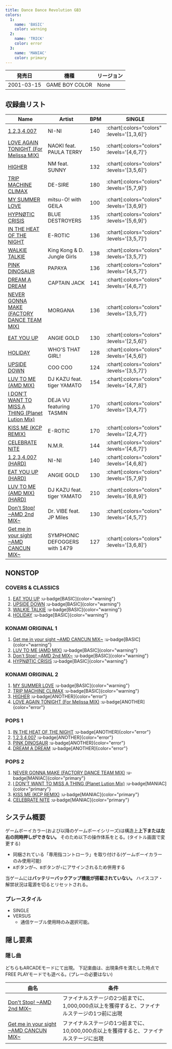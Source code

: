 ```yaml
---
title: Dance Dance Revolution GB3
colors:
  1:
    name: 'BASIC'
    color: warning
  2:
    name: 'TRICK'
    color: error
  3:
    name: 'MANIAC'
    color: primary
---
```


|発売日|機種|リージョン|
|------|----|---------|
|2001-03-15|GAME BOY COLOR|None|

## 収録曲リスト

|Name|Artist|BPM|SINGLE|
|----|------|---|------|
|[1,2,3,4,007](/playstation-jp/4th/1-2-3-4-007)|NI-NI|140| :chart{:colors="colors" :levels='[1,3,6]'} |
|[LOVE AGAIN TONIGHT (For Melissa MIX)](/playstation-jp/4th/love-again-tonight)|NAOKI feat. PAULA TERRY|150| :chart{:colors="colors" :levels='[4,6,7]'} |
|[HIGHER](/playstation-jp/4th/higher)|NM feat. SUNNY|132| :chart{:colors="colors" :levels='[3,5,6]'} |
|[TRIP MACHINE CLIMAX](/playstation-jp/4th/trip-machine-climax)|DE-SIRE|180| :chart{:colors="colors" :levels='[5,7,9]'} |
|[MY SUMMER LOVE](/playstation-jp/4th/my-summer-love)|mitsu-O! with GEILA|100| :chart{:colors="colors" :levels='[3,6,9]'} |
|[HYPNØTIC CRISIS](/playstation-jp/4th/hypnotic-crisis)|BLUE DESTROYERS|135| :chart{:colors="colors" :levels='[5,6,9]'} |
|[IN THE HEAT OF THE NIGHT](/playstation-jp/4th/in-the-heat-of-the-night)|E-ROTIC|136| :chart{:colors="colors" :levels='[3,5,7]'} |
|[WALKIE TALKIE](/playstation-jp/4th/walkie-talkie)|King Kong & D. Jungle Girls|138| :chart{:colors="colors" :levels='[3,5,7]'} |
|[PINK DINOSAUR](/playstation-jp/4th/pink-dinosaur)|PAPAYA|136| :chart{:colors="colors" :levels='[4,5,7]'} |
|[DREAM A DREAM](/playstation-jp/4th/dream-a-dream)|CAPTAIN JACK|141| :chart{:colors="colors" :levels='[4,6,7]'} |
|[NEVER GONNA MAKE (FACTORY DANCE TEAM MIX)](/playstation-jp/4th/never-gonna-make)|MORGANA|136| :chart{:colors="colors" :levels='[3,5,7]'} |
|[EAT YOU UP](/playstation-jp/4th/eat-you-up)|ANGIE GOLD|130| :chart{:colors="colors" :levels='[2,5,6]'} |
|[HOLIDAY](/playstation-jp/3rd/holiday)|WHO'S THAT GIRL!|128| :chart{:colors="colors" :levels='[4,5,6]'} |
|[UPSIDE DOWN](/playstation-jp/3rd/upside-down)|COO COO|124| :chart{:colors="colors" :levels='[3,5,7]'} |
|[LUV TO ME (AMD MIX)](/playstation-jp/3rd/luv-to-me-amd)|DJ KAZU feat. tiger YAMATO|154| :chart{:colors="colors" :levels='[4,7,8]'} |
|[I DON'T WANT TO MISS A THING (Planet Lution Mix)](/gameboy/gb3/i-dont-want-to-miss-a-thing)|DEJA VU featuring TASMIN|170| :chart{:colors="colors" :levels='[3,4,7]'} |
|[KISS ME (KCP REMIX)](/gameboy/gb3/kiss-me)|E-ROTIC|170| :chart{:colors="colors" :levels='[2,4,7]'} |
|[CELEBRATE NITE](/playstation-jp/tkd/celebrate-nite)|N.M.R.|144| :chart{:colors="colors" :levels='[4,6,7]'} |
|[1,2,3,4,007 (HARD)](/playstation-jp/4th/1-2-3-4-007)|NI-NI|140| :chart{:colors="colors" :levels='[4,6,8]'} |
|[EAT YOU UP (HARD)](/playstation-jp/4th/eat-you-up)|ANGIE GOLD|130| :chart{:colors="colors" :levels='[5,7,9]'} |
|[LUV TO ME (AMD MIX) (HARD)](/gameboy/gb3/luv-to-me-amd-hard)|DJ KAZU feat. tiger YAMATO|210| :chart{:colors="colors" :levels='[6,8,9]'} |
|[Don't Stop! \~AMD 2nd MIX\~](/playstation-jp/4th/dont-stop)|Dr. VIBE feat. JP Miles|130| :chart{:colors="colors" :levels='[4,5,7]'} |
|[Get me in your sight \~AMD CANCUN MIX\~](/playstation-jp/4th/get-me-in-your-sight)|SYMPHONIC DEFOGGERS with 1479|127| :chart{:colors="colors" :levels='[3,6,8]'} |

## NONSTOP

### COVERS & CLASSICS

1. [EAT YOU UP](/playstation-jp/4th/eat-you-up) :u-badge[BASIC]{color="warning"}
1. [UPSIDE DOWN](/playstation-jp/3rd/upside-down) :u-badge[BASIC]{color="warning"}
1. [WALKIE TALKIE](/playstation-jp/4th/walkie-talkie) :u-badge[BASIC]{color="warning"}
1. [HOLIDAY](/playstation-jp/3rd/holiday) :u-badge[BASIC]{color="warning"}

### KONAMI ORIGINAL 1

1. [Get me in your sight \~AMD CANCUN MIX\~](/playstation-jp/4th/get-me-in-your-sight) :u-badge[BASIC]{color="warning"}
1. [LUV TO ME (AMD MIX)](/playstation-jp/3rd/luv-to-me-amd) :u-badge[BASIC]{color="warning"}
1. [Don't Stop! \~AMD 2nd MIX\~](/playstation-jp/4th/dont-stop) :u-badge[BASIC]{color="warning"}
1. [HYPNØTIC CRISIS](/playstation-jp/4th/hypnotic-crisis) :u-badge[BASIC]{color="warning"}

### KONAMI ORIGINAL 2

1. [MY SUMMER LOVE](/playstation-jp/4th/my-summer-love) :u-badge[BASIC]{color="warning"}
1. [TRIP MACHINE CLIMAX](/playstation-jp/4th/trip-machine-climax) :u-badge[BASIC]{color="warning"}
1. [HIGHER](/playstation-jp/4th/higher) :u-badge[ANOTHER]{color="error"}
1. [LOVE AGAIN TONIGHT (For Melissa MIX)](/playstation-jp/4th/love-again-tonight) :u-badge[ANOTHER]{color="error"}

### POPS 1

1. [IN THE HEAT OF THE NIGHT](/playstation-jp/4th/in-the-heat-of-the-night) :u-badge[ANOTHER]{color="error"}
1. [1,2,3,4,007](/playstation-jp/4th/1-2-3-4-007) :u-badge[ANOTHER]{color="error"}
1. [PINK DINOSAUR](/playstation-jp/4th/pink-dinosaur) :u-badge[ANOTHER]{color="error"}
1. [DREAM A DREAM](/playstation-jp/4th/dream-a-dream) :u-badge[ANOTHER]{color="error"}

### POPS 2

1. [NEVER GONNA MAKE (FACTORY DANCE TEAM MIX)](/playstation-jp/4th/never-gonna-make) :u-badge[MANIAC]{color="primary"}
1. [I DON'T WANT TO MISS A THING (Planet Lution Mix)](/gameboy/gb3/i-dont-want-to-miss-a-thing) :u-badge[MANIAC]{color="primary"}
1. [KISS ME (KCP REMIX)](/gameboy/gb3/kiss-me) :u-badge[MANIAC]{color="primary"}
1. [CELEBRATE NITE](/playstation-jp/tkd/celebrate-nite) :u-badge[MANIAC]{color="primary"}

## システム概要

ゲームボーイカラー(および以降のゲームボーイシリーズ)は構造上**上下または左右の同時押しができない。**
そのため以下の操作体系をとる。(タイトル画面で変更する)

- 同梱されている「専用指コントローラ」を取り付ける(ゲームボーイカラーのみ使用可能)
- `A`ボタンが`→`、`B`ボタンが`↑`にアサインされるため併用する

当ゲームには**バッテリーバックアップ機能が搭載されていない。**
ハイスコア・解禁状況は電源を切るとリセットされる。

### プレースタイル

- SINGLE
- VERSUS
  - 通信ケーブル使用時のみ選択可能。

## 隠し要素

### 隠し曲

どちらもARCADEモードにて出現。
下記楽曲は、出現条件を満たした時点でFREE PLAYモードでも遊べる。(プレーの必要はない)

|曲名|条件|
|----|----|
|[Don't Stop! \~AMD 2nd MIX\~](/playstation-jp/4th/dont-stop)|ファイナルステージの2つ前までに、1,000,000点以上を獲得すると、ファイナルステージの1つ前に出現|
|[Get me in your sight \~AMD CANCUN MIX\~](/playstation-jp/4th/get-me-in-your-sight)|ファイナルステージの1つ前までに、10,000,000点以上を獲得すると、ファイナルステージに出現|
